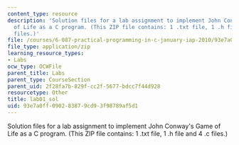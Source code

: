 ```yaml
---
content_type: resource
description: 'Solution files for a lab assignment to implement John Conway''s Game
  of Life as a C program. (This ZIP file contains: 1 .txt file, 1 .h file and 4 .c
  files.)'
file: /courses/6-087-practical-programming-in-c-january-iap-2010/93e7a0ff090283879cd93f98789af5d1_lab01_sol.zip
file_type: application/zip
learning_resource_types:
- Labs
ocw_type: OCWFile
parent_title: Labs
parent_type: CourseSection
parent_uid: 2f28fa7b-829f-cc2f-5677-bdcc7f44d928
resourcetype: Other
title: lab01_sol
uid: 93e7a0ff-0902-8387-9cd9-3f98789af5d1
---
```

Solution files for a lab assignment to implement John Conway's Game of Life as a C program. (This ZIP file contains: 1 .txt file, 1 .h file and 4 .c files.)

